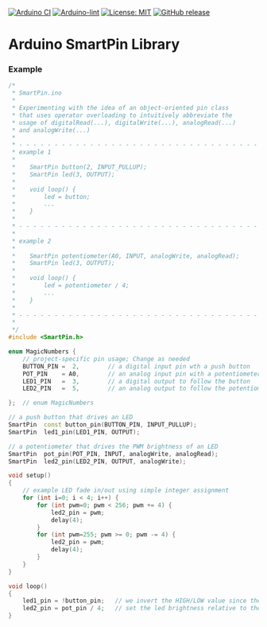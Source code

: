
[![Arduino CI](https://github.com/ripred/SmartPin/workflows/Arduino%20CI/badge.svg)](https://github.com/marketplace/actions/arduino_ci)
[![Arduino-lint](https://github.com/ripred/SmartPin/actions/workflows/arduino-lint.yml/badge.svg)](https://github.com/ripred/SmartPin/actions/workflows/arduino-lint.yml)
[![License: MIT](https://img.shields.io/badge/license-MIT-green.svg)](https://github.com/ripred/SmartPin/blob/master/LICENSE)
[![GitHub release](https://img.shields.io/github/release/ripred/SmartPin.svg?maxAge=3600)](https://github.com/ripred/SmartPin/releases)


# Arduino SmartPin Library



### Example

```cpp
/*
 * SmartPin.ino
 * 
 * Experimenting with the idea of an object-oriented pin class
 * that uses operator overloading to intuitively abbreviate the 
 * usage of digitalRead(...), digitalWrite(...), analogRead(...)
 * and analogWrite(...)
 * 
 * - - - - - - - - - - - - - - - - - - - - - - - - - - - - - - - - - - - - 
 * example 1
 * 
 *    SmartPin button(2, INPUT_PULLUP);
 *    SmartPin led(3, OUTPUT);
 * 
 *    void loop() {
 *        led = button;
 *        ...
 *    }
 * 
 * - - - - - - - - - - - - - - - - - - - - - - - - - - - - - - - - - - - - 
 * 
 * example 2
 * 
 *    SmartPin potentiometer(A0, INPUT, analogWrite, analogRead);
 *    SmartPin led(3, OUTPUT);
 * 
 *    void loop() {
 *        led = potentiometer / 4;
 *        ...
 *    }
 * 
 * - - - - - - - - - - - - - - - - - - - - - - - - - - - - - - - - - - - - 
 * 
 */
#include <SmartPin.h>

enum MagicNumbers {
    // project-specific pin usage; Change as needed
    BUTTON_PIN =  2,        // a digital input pin wth a push button
    POT_PIN    = A0,        // an analog input pin with a potentiometer
    LED1_PIN   =  3,        // a digital output to follow the button
    LED2_PIN   =  5,        // an analog output to follow the potentiometer

};  // enum MagicNumbers

// a push button that drives an LED
SmartPin  const button_pin(BUTTON_PIN, INPUT_PULLUP);
SmartPin  led1_pin(LED1_PIN, OUTPUT);

// a potentiometer that drives the PWM brightness of an LED
SmartPin  pot_pin(POT_PIN, INPUT, analogWrite, analogRead);
SmartPin  led2_pin(LED2_PIN, OUTPUT, analogWrite);

void setup()
{
    // example LED fade in/out using simple integer assignment
    for (int i=0; i < 4; i++) {
        for (int pwm=0; pwm < 256; pwm += 4) {
            led2_pin = pwm;
            delay(4);
        }
        for (int pwm=255; pwm >= 0; pwm -= 4) {
            led2_pin = pwm;
            delay(4);
        }
    }
}

void loop()
{
    led1_pin = !button_pin;   // we invert the HIGH/LOW value since the button is active-low
    led2_pin = pot_pin / 4;   // set the led brightness relative to the potentiometer value
}
```
